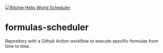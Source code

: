[![Ritchie Hello World Scheduler](https://github.com/GuillaumeFalourd/formulas-scheduler/actions/workflows/formula-scheduler.yml/badge.svg?event=schedule)](https://github.com/GuillaumeFalourd/formulas-scheduler/actions/workflows/formula-scheduler.yml)

# formulas-scheduler

Repository with a Github Action workflow to execute specific formulas from time to time.
